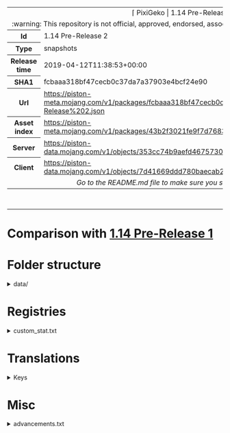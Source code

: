 <html><table>
<tr><td colspan="2" align="center"><img width="0" height="0"><br/>⌈ PixiGeko | 1.14 Pre-Release 2 ⌋<br/><img width="0" height="0"></td></tr>
<tr><td colspan="2" align="center"><img width="0" height="0"><br/>
:warning: This repository is not official, approved, endorsed, associated or connected with Mojang :warning:
<br/><img width="0" height="0"></td></tr>
<tr><th>Id</th><td>1.14 Pre-Release 2</td></tr>
<tr><th>Type</th><td>snapshots</td></tr>
<tr><th>Release time</th><td>2019-04-12T11:38:53+00:00</td></tr>
<tr><th>SHA1</th><td>fcbaaa318bf47cecb0c37da7a37903e4bcf24e90</td></tr>
<tr><th>Url</th><td><a href="https://piston-meta.mojang.com/v1/packages/fcbaaa318bf47cecb0c37da7a37903e4bcf24e90/1.14%20Pre-Release%202.json">https://piston-meta.mojang.com/v1/packages/fcbaaa318bf47cecb0c37da7a37903e4bcf24e90/1.14%20Pre-Release%202.json</a></td></tr>
<tr><th>Asset index</th><td><a href="https://piston-meta.mojang.com/v1/packages/43b2f3021fe9f7d768378de95538e22da3ee8301/1.14.json">https://piston-meta.mojang.com/v1/packages/43b2f3021fe9f7d768378de95538e22da3ee8301/1.14.json</a></td></tr>
<tr><th>Server</th><td><a href="https://piston-data.mojang.com/v1/objects/353cc74b9aefd4675730449f50f5c0066063ac3f/server.jar">https://piston-data.mojang.com/v1/objects/353cc74b9aefd4675730449f50f5c0066063ac3f/server.jar</a></td></tr>
<tr><th>Client</th><td><a href="https://piston-data.mojang.com/v1/objects/7d41669ddd780baecab2926d6ea6b08dac7d834f/client.jar">https://piston-data.mojang.com/v1/objects/7d41669ddd780baecab2926d6ea6b08dac7d834f/client.jar</a></td></tr>
<tr><td colspan="2" align="center"><img width="0" height="0"><br/>
<i>Go to the README.md file to make sure you see the full comparison</i>
<br/><img width="0" height="0"></td></tr>
</table></html>

<br/>

<hr/>

# Comparison with <a href="https://github.com/PixiGeko/Minecraft-generated-data/tree/1.14 Pre-Release 1">1.14 Pre-Release 1</a>

# Folder structure

<details><summary>data/</summary>

```diff
+ minecraft/advancements/adventure/hero_of_the_village.json
+ minecraft/advancements/adventure/voluntary_exile.json
```

</details>


# Registries

<details><summary>custom_stat.txt</summary>

```diff
+ minecraft:bell_ring
+ minecraft:interact_with_cartography_table
+ minecraft:interact_with_loom
+ minecraft:interact_with_stonecutter
+ minecraft:raid_trigger
+ minecraft:raid_win
```

</details>


# Translations

<details><summary>Keys</summary>

```diff
+ advancements.adventure.hero_of_the_village.description
+ advancements.adventure.hero_of_the_village.title
+ advancements.adventure.voluntary_exile.description
+ advancements.adventure.voluntary_exile.title
- block.minecraft.illager_banner
+ block.minecraft.ominous_banner
+ options.discrete_mouse_scroll
+ options.mouse_settings
+ options.mouse_settings.title
+ options.mouseWheelSensitivity
+ stat.minecraft.bell_ring
+ stat.minecraft.interact_with_cartography_table
+ stat.minecraft.interact_with_loom
+ stat.minecraft.interact_with_stonecutter
+ stat.minecraft.raid_trigger
+ stat.minecraft.raid_win
+ stat.minecraft.ring_bell
```

</details>


# Misc

<details><summary>advancements.txt</summary>

```diff
+ adventure/hero_of_the_village.json
+ adventure/voluntary_exile.json
```

</details>

